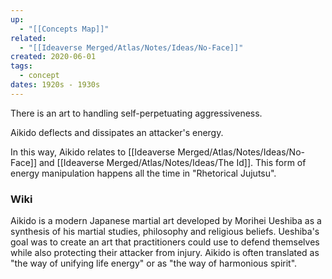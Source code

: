 ```yaml
---
up:
  - "[[Concepts Map]]"
related:
  - "[[Ideaverse Merged/Atlas/Notes/Ideas/No-Face]]"
created: 2020-06-01
tags:
  - concept
dates: 1920s - 1930s
---
```


There is an art to handling self-perpetuating aggressiveness. 

Aikido deflects and dissipates an attacker's energy.

In this way, Aikido relates to [[Ideaverse Merged/Atlas/Notes/Ideas/No-Face]] and [[Ideaverse Merged/Atlas/Notes/Ideas/The Id]]. This form of energy manipulation happens all the time in "Rhetorical Jujutsu".

### Wiki
Aikido is a modern Japanese martial art developed by Morihei Ueshiba as a synthesis of his martial studies, philosophy and religious beliefs. Ueshiba's goal was to create an art that practitioners could use to defend themselves while also protecting their attacker from injury. Aikido is often translated as "the way of unifying life energy" or as "the way of harmonious spirit".